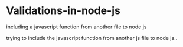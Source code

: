# Validations-in-node-js
including a javascript function from another file to node js


trying to include the javascript function from another js file to node js..

